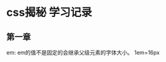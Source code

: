 <!--
 * @Author: your name
 * @Date: 2021-07-07 17:46:49
 * @LastEditTime: 2021-07-07 19:10:32
 * @LastEditors: Please set LastEditors
 * @Description: In User Settings Edit
 * @FilePath: \notes\study notes\css-study\css-style.md
-->
# css揭秘 学习记录
## 第一章
  em: em的值不是固定的会继承父级元素的字体大小。
  1em=16px

